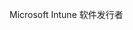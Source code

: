 <Token xmlns:xlink="http://www.w3.org/1999/xlink">Microsoft Intune 软件发行者</Token>

<!--HONumber=Jun16_HO4-->


